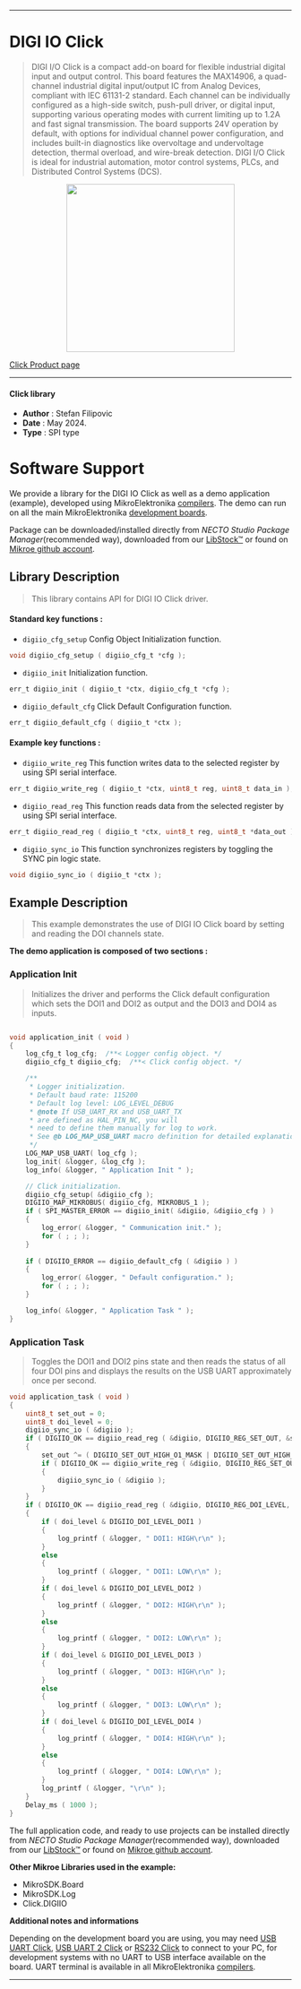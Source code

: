 
---
# DIGI IO Click

> DIGI I/O Click is a compact add-on board for flexible industrial digital input and output control. This board features the MAX14906, a quad-channel industrial digital input/output IC from Analog Devices, compliant with IEC 61131-2 standard. Each channel can be individually configured as a high-side switch, push-pull driver, or digital input, supporting various operating modes with current limiting up to 1.2A and fast signal transmission. The board supports 24V operation by default, with options for individual channel power configuration, and includes built-in diagnostics like overvoltage and undervoltage detection, thermal overload, and wire-break detection. DIGI I/O Click is ideal for industrial automation, motor control systems, PLCs, and Distributed Control Systems (DCS).

<p align="center">
  <img src="https://download.mikroe.com/images/click_for_ide/digiio_click.png" height=300px>
</p>

[Click Product page](https://www.mikroe.com/digi-io-click)

---


#### Click library

- **Author**        : Stefan Filipovic
- **Date**          : May 2024.
- **Type**          : SPI type


# Software Support

We provide a library for the DIGI IO Click
as well as a demo application (example), developed using MikroElektronika
[compilers](https://www.mikroe.com/necto-studio).
The demo can run on all the main MikroElektronika [development boards](https://www.mikroe.com/development-boards).

Package can be downloaded/installed directly from *NECTO Studio Package Manager*(recommended way), downloaded from our [LibStock&trade;](https://libstock.mikroe.com) or found on [Mikroe github account](https://github.com/MikroElektronika/mikrosdk_click_v2/tree/master/clicks).

## Library Description

> This library contains API for DIGI IO Click driver.

#### Standard key functions :

- `digiio_cfg_setup` Config Object Initialization function.
```c
void digiio_cfg_setup ( digiio_cfg_t *cfg );
```

- `digiio_init` Initialization function.
```c
err_t digiio_init ( digiio_t *ctx, digiio_cfg_t *cfg );
```

- `digiio_default_cfg` Click Default Configuration function.
```c
err_t digiio_default_cfg ( digiio_t *ctx );
```

#### Example key functions :

- `digiio_write_reg` This function writes data to the selected register by using SPI serial interface.
```c
err_t digiio_write_reg ( digiio_t *ctx, uint8_t reg, uint8_t data_in );
```

- `digiio_read_reg` This function reads data from the selected register by using SPI serial interface.
```c
err_t digiio_read_reg ( digiio_t *ctx, uint8_t reg, uint8_t *data_out );
```

- `digiio_sync_io` This function synchronizes registers by toggling the SYNC pin logic state.
```c
void digiio_sync_io ( digiio_t *ctx );
```

## Example Description

> This example demonstrates the use of DIGI IO Click board by setting and reading the DOI channels state.

**The demo application is composed of two sections :**

### Application Init

> Initializes the driver and performs the Click default configuration which sets the DOI1 and DOI2 as output and the DOI3 and DOI4 as inputs.

```c

void application_init ( void )
{
    log_cfg_t log_cfg;  /**< Logger config object. */
    digiio_cfg_t digiio_cfg;  /**< Click config object. */

    /** 
     * Logger initialization.
     * Default baud rate: 115200
     * Default log level: LOG_LEVEL_DEBUG
     * @note If USB_UART_RX and USB_UART_TX 
     * are defined as HAL_PIN_NC, you will 
     * need to define them manually for log to work. 
     * See @b LOG_MAP_USB_UART macro definition for detailed explanation.
     */
    LOG_MAP_USB_UART( log_cfg );
    log_init( &logger, &log_cfg );
    log_info( &logger, " Application Init " );

    // Click initialization.
    digiio_cfg_setup( &digiio_cfg );
    DIGIIO_MAP_MIKROBUS( digiio_cfg, MIKROBUS_1 );
    if ( SPI_MASTER_ERROR == digiio_init( &digiio, &digiio_cfg ) )
    {
        log_error( &logger, " Communication init." );
        for ( ; ; );
    }
    
    if ( DIGIIO_ERROR == digiio_default_cfg ( &digiio ) )
    {
        log_error( &logger, " Default configuration." );
        for ( ; ; );
    }

    log_info( &logger, " Application Task " );
}

```

### Application Task

> Toggles the DOI1 and DOI2 pins state and then reads the status of all four DOI pins and displays the results on the USB UART approximately once per second.

```c
void application_task ( void )
{
    uint8_t set_out = 0;
    uint8_t doi_level = 0;
    digiio_sync_io ( &digiio );
    if ( DIGIIO_OK == digiio_read_reg ( &digiio, DIGIIO_REG_SET_OUT, &set_out ) )
    {
        set_out ^= ( DIGIIO_SET_OUT_HIGH_O1_MASK | DIGIIO_SET_OUT_HIGH_O2_MASK );
        if ( DIGIIO_OK == digiio_write_reg ( &digiio, DIGIIO_REG_SET_OUT, set_out ) )
        {
            digiio_sync_io ( &digiio );
        }
    }
    if ( DIGIIO_OK == digiio_read_reg ( &digiio, DIGIIO_REG_DOI_LEVEL, &doi_level ) )
    {
        if ( doi_level & DIGIIO_DOI_LEVEL_DOI1 )
        {
            log_printf ( &logger, " DOI1: HIGH\r\n" );
        }
        else
        {
            log_printf ( &logger, " DOI1: LOW\r\n" );
        }
        if ( doi_level & DIGIIO_DOI_LEVEL_DOI2 )
        {
            log_printf ( &logger, " DOI2: HIGH\r\n" );
        }
        else
        {
            log_printf ( &logger, " DOI2: LOW\r\n" );
        }
        if ( doi_level & DIGIIO_DOI_LEVEL_DOI3 )
        {
            log_printf ( &logger, " DOI3: HIGH\r\n" );
        }
        else
        {
            log_printf ( &logger, " DOI3: LOW\r\n" );
        }
        if ( doi_level & DIGIIO_DOI_LEVEL_DOI4 )
        {
            log_printf ( &logger, " DOI4: HIGH\r\n" );
        }
        else
        {
            log_printf ( &logger, " DOI4: LOW\r\n" );
        }
        log_printf ( &logger, "\r\n" );
    }
    Delay_ms ( 1000 );
}
```

The full application code, and ready to use projects can be installed directly from *NECTO Studio Package Manager*(recommended way), downloaded from our [LibStock&trade;](https://libstock.mikroe.com) or found on [Mikroe github account](https://github.com/MikroElektronika/mikrosdk_click_v2/tree/master/clicks).

**Other Mikroe Libraries used in the example:**

- MikroSDK.Board
- MikroSDK.Log
- Click.DIGIIO

**Additional notes and informations**

Depending on the development board you are using, you may need
[USB UART Click](https://www.mikroe.com/usb-uart-click),
[USB UART 2 Click](https://www.mikroe.com/usb-uart-2-click) or
[RS232 Click](https://www.mikroe.com/rs232-click) to connect to your PC, for
development systems with no UART to USB interface available on the board. UART
terminal is available in all MikroElektronika
[compilers](https://shop.mikroe.com/compilers).

---
